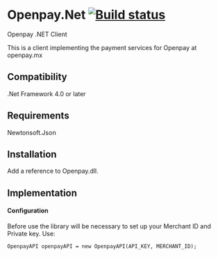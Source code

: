 Openpay.Net [![Build status](https://ci.appveyor.com/api/projects/status?id=1nqfx672p641x792)](https://ci.appveyor.com/project/open-pay-openpay-dotnet)
==============

Openpay .NET Client

This is a client implementing the payment services for Openpay at openpay.mx

Compatibility
-------------

.Net Framework 4.0 or later 

Requirements
------------
Newtonsoft.Json

Installation
----------------
Add a reference to Openpay.dll.

Implementation
--------------

#### Configuration #####

Before use the library will be necessary to set up your Merchant ID and
Private key. Use:

```net
OpenpayAPI openpayAPI = new OpenpayAPI(API_KEY, MERCHANT_ID);
```
